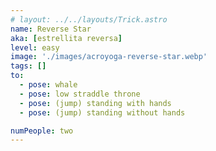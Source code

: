 ```yaml
---
# layout: ../../layouts/Trick.astro
name: Reverse Star
aka: [estrellita reversa]
level: easy
image: './images/acroyoga-reverse-star.webp'
tags: []
to:
  - pose: whale
  - pose: low straddle throne
  - pose: (jump) standing with hands
  - pose: (jump) standing without hands

numPeople: two
---
```


